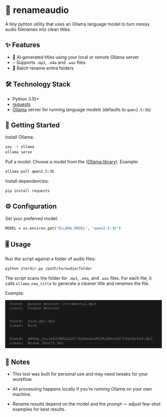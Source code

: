 # 🎵 renameaudio

A tiny pyhton utility that uses an Ollama language model to turn messy audio filenames into clean titles.

## ✨ Features

- 🧠 AI‑generated titles using your local or remote Ollama server
- 🎶 Supports `.mp3`, `.m4a` and `.wav` files
- 📁 Batch rename entire folders

## 🛠️ Technology Stack

- Python 3.10+
- [requests](https://pypi.org/project/requests/)
- [Ollama](https://ollama.ai) server for running language models (defaults to `qwen2.5:3b`)

## 🚀 Getting Started

Install Ollama:

```bash
yay -S ollama
ollama serve 
```

Pull a model:
Choose a model from the ([Ollama library](https://ollama.com/library)). Example:

```bash
ollama pull qwen2.5:3b 
```

Install dependencies:

```bash
pip install requests
```

## ⚙️ Configuration

Set your preferred model:

```bash
MODEL = os.environ.get("OLLAMA_MODEL", "qwen2.5:3b")
```

## 🎚️ Usage

Run the script against a folder of audio files:

```bash
python iterdir.py /path/to/audio/folder
```

The script scans the folder for `.mp3`, `.m4a`, and `.wav` files. For each file, it calls `ollama.new_title` to generate a cleaner title and renames the file.

Example:

![example output](image.png)

## 📝 Notes

- This tool was built for personal use and may need tweaks for your workflow.

- All processing happens locally if you’re running Ollama on your own machine.

- Rename results depend on the model and the prompt — adjust few-shot examples for best results.